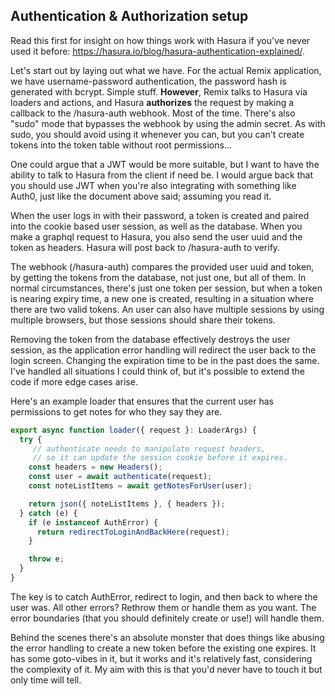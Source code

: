 ## Authentication & Authorization setup

Read this first for insight on how things work with Hasura if you've never used it before: https://hasura.io/blog/hasura-authentication-explained/.

Let's start out by laying out what we have. For the actual Remix application, we have  username-password authentication, the password hash is generated with bcrypt. Simple stuff. **However**, Remix talks to Hasura via loaders and actions, and Hasura **authorizes** the request by making a callback to the /hasura-auth webhook. Most of the time. There's also "sudo" mode that bypasses the webhook by using the admin secret. As with sudo, you should avoid using it whenever you can, but you can't create tokens into the token table without root permissions...

One could argue that a JWT would be more suitable, but I want to have the ability to talk to Hasura from the client if need be. I would argue back that you should use JWT when you're also integrating with something like Auth0, just like the document above said; assuming you read it. 

When the user logs in with their password, a token is created and paired into the cookie based user session, as well as the database. When you make a graphql request to Hasura, you also send the user uuid and the token as headers. Hasura will post back to /hasura-auth to verify. 

The webhook (/hasura-auth) compares the provided user uuid and token, by getting the tokens from the database, not just one, but all of them. In normal circumstances, there's just one token per session, but when a token is nearing expiry time, a new one is created, resulting in a situation where there are two valid tokens. An user can also have multiple sessions by using multiple browsers, but those sessions should share their tokens.

Removing the token from the database effectively destroys the user session, as the application error handling will redirect the user back to the login screen. Changing the expiration time to be in the past does the same. I've handled all situations I could think of, but it's possible to extend the code if more edge cases arise.

Here's an example loader that ensures that the current user has permissions to get notes for who they say they are.

```ts
export async function loader({ request }: LoaderArgs) {
  try {
     // authenticate needs to manipulate request headers,
     // so it can update the session cookie before it expires.
    const headers = new Headers();
    const user = await authenticate(request);
    const noteListItems = await getNotesForUser(user);

    return json({ noteListItems }, { headers });
  } catch (e) {
    if (e instanceof AuthError) {
      return redirectToLoginAndBackHere(request);
    }

    throw e;
  }
}

```

The key is to catch AuthError, redirect to login, and then back to where the user was. All other errors? Rethrow them or handle them as you want. The error boundaries (that you should definitely create or use!) will handle them.

Behind the scenes there's an absolute monster that does things like abusing the error handling to create a new token before the existing one expires. It has some goto-vibes in it, but it works and it's relatively fast, considering the complexity of it. My aim with this is that you'd never have to touch it but only time will tell.